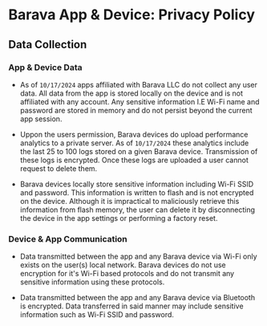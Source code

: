 # Barava App & Device: Privacy Policy

## Data Collection

### App & Device Data
- As of `10/17/2024` apps affiliated with Barava LLC do not collect any user data. All data from the app is stored locally on the device and is not affiliated with any account. Any sensitive information I.E Wi-Fi name and password are stored in memory and do not persist beyond the current app session.

- Uppon the users permission, Barava devices do upload performance analytics to a private server. As of `10/17/2024` these analytics include the last 25 to 100 logs stored on a given Barava device. Transmission of these logs is encrypted. Once these logs are uploaded a user cannot request to delete them.

- Barava devices locally store sensitive information including Wi-Fi SSID and password. This information is written to flash and is not encrypted on the device. Although it is impractical to maliciously retrieve this information from flash memory, the user can delete it by disconnecting the device in the app settings or performing a factory reset.

### Device & App Communication
- Data transmitted between the app and any Barava device via Wi-Fi only exists on the user(s) local network. Barava devices do not use encryption for it's Wi-Fi based protocols and do not transmit any sensitive information using these protocols.

- Data transmitted between the app and any Barava device via Bluetooth is encrypted. Data transferred in said manner may include sensitive information such as Wi-Fi SSID and password.